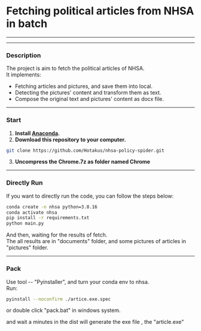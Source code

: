 # Fetching political articles from NHSA in batch

---

---

### Description
The project is aim to fetch the political articles of NHSA.  
It implements:
- Fetching articles and pictures, and save them into local.
- Detecting the pictures' content and transform them as text.
- Compose the original text and pictures' content as docx file.

---
### Start
1. **Install [Anaconda](https://www.anaconda.com/download/).**  
2. **Download this repository to your computer.**
```bash
git clone https://github.com/Hotakus/nhsa-policy-spider.git
```
3. **Uncompress the Chrome.7z as folder named Chrome**  
---
### Directly Run
If you want to directly run the code, you can follow the steps below:

```bash
conda create -n nhsa python=3.8.16
conda activate nhsa
pip install -r requirements.txt
python main.py
```
And then, waiting for the results of fetch.  
The all results are in "documents" folder, and some pictures of articles in 
"pictures" folder.

---
### Pack
Use tool -- "Pyinstaller", and turn your conda env to nhsa.   
Run:
```bash
pyinstall --noconfirm ./artice.exe.spec
```
or double click "pack.bat" in windows system.

and wait a minutes in the dist will generate the exe file
, the "article.exe"

